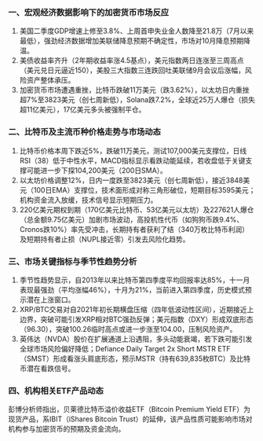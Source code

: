 ### 一、宏观经济数据影响下的加密货币市场反应  
1. 美国二季度GDP增速上修至3.8%、上周首申失业金人数降至21.8万（7月以来最低），强劲经济数据增加美联储降息预期不确定性，市场对10月降息预期降温。  
2. 美债收益率齐升（2年期收益率涨4.5基点），美元指数两日连涨至三周高点（美元兑日元逼近150），美股三大指数三连跌回吐美联储9月会议后涨幅，风险资产整体承压。  
3. 加密货币市场遭遇重挫，比特币跌破11万美元（跌3.62%），以太坊日内重挫超7%至3823美元（创七周新低），Solana跌7.2%，全球近25万人爆仓（损失超11亿美元），17亿美元多头被强制平仓。  

### 二、比特币及主流币种价格走势与市场动态  
1. 比特币价格本周下跌近5%，跌破11万美元，测试107,000美元支撑位，日线RSI（38）低于中性水平，MACD指标显示看跌动能延续，若收盘低于关键支撑可能进一步下探104,200美元（200日SMA）。  
2. 以太坊价格调整12%，日内一度跌至3823美元（创七周新低），接近3848美元（100日EMA）支撑位，技术面形成对称三角形破位，短期目标3595美元；机构资金流入放缓，技术信号显示短期压力。  
3. 220亿美元期权到期（170亿美元比特币、53亿美元以太坊）及227621人爆仓（总金额9.75亿美元）加剧市场波动，高投机性代币（如狗狗币跌9.4%、Cronos跌10%）率先受冲击，长期持有者获利了结（340万枚比特币利润）及短期持有者止损（NUPL接近零）引发去风险化趋势。  

### 三、市场关键指标与季节性趋势分析  
1. 季节性趋势显示，自2013年以来比特币第四季度平均回报率达85%，十一月表现最强劲（平均涨幅46%），十月为21%，当前进入第四季度，历史模式预示潜在上涨窗口。  
2. XRP/BTC交易对自2021年初长期横盘压缩（四年低波动性区间），近期接近上边界，突破可能引发XRP相对BTC强劲反弹；美元指数（DXY）形成双底形态（96.30），突破100.26临时高点或进一步涨至104.00，压制风险资产。  
3. 英伟达（NVDA）股价在扩展通道上沿遇阻，多头动能衰竭，若下跌可能引发全球市场风险偏好降低；Defiance Daily Target 2x Short MSTR ETF（SMST）形成看涨头肩底形态，预示MSTR（持有639,835枚BTC）及比特币潜在看跌信号。  

### 四、机构相关ETF产品动态  
彭博分析师指出，贝莱德比特币溢价收益ETF（Bitcoin Premium Yield ETF）为现货产品，系IBIT（iShares Bitcoin Trust）的延伸，该产品性质可能影响市场对机构参与加密货币的预期及资金流向。  
